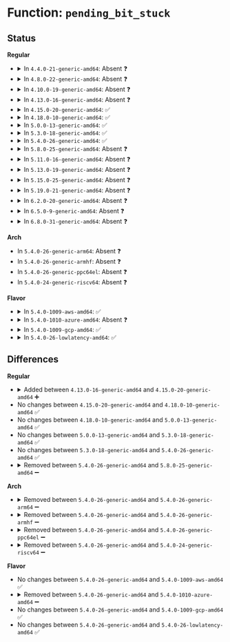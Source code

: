 # Function: <code>pending_bit_stuck</code>

## Status
<b>Regular</b>
<ul>
<li>
<details>
<summary>In <code>4.4.0-21-generic-amd64</code>: Absent ❓</summary>

```json
{
  "name": "pending_bit_stuck",
  "collision_type": "Unique Static",
  "inline_type": "Full",
  "funcs": [
    {
      "addr": 18446744071585887133,
      "name": "pending_bit_stuck",
      "external": false,
      "loc": "drivers/cpufreq/powernow-k8.c:90",
      "file": "drivers/cpufreq/powernow-k8.c",
      "inline": "not declared, inlined",
      "caller_inline": [
        "drivers/cpufreq/powernow-k8.c:powernowk8_cpu_init_on_cpu",
        "drivers/cpufreq/powernow-k8.c:powernowk8_target_fn"
      ],
      "caller_func": []
    }
  ],
  "symbols": []
}
```
</details>
</li>
<li>
<details>
<summary>In <code>4.8.0-22-generic-amd64</code>: Absent ❓</summary>

```json
{
  "name": "pending_bit_stuck",
  "collision_type": "Unique Static",
  "inline_type": "Full",
  "funcs": [
    {
      "addr": 18446744071586287308,
      "name": "pending_bit_stuck",
      "external": false,
      "loc": "drivers/cpufreq/powernow-k8.c:90",
      "file": "drivers/cpufreq/powernow-k8.c",
      "inline": "not declared, inlined",
      "caller_inline": [
        "drivers/cpufreq/powernow-k8.c:powernowk8_cpu_init_on_cpu",
        "drivers/cpufreq/powernow-k8.c:powernowk8_target_fn"
      ],
      "caller_func": []
    }
  ],
  "symbols": []
}
```
</details>
</li>
<li>
<details>
<summary>In <code>4.10.0-19-generic-amd64</code>: Absent ❓</summary>

```json
{
  "name": "pending_bit_stuck",
  "collision_type": "Unique Static",
  "inline_type": "Full",
  "funcs": [
    {
      "addr": 18446744071586491532,
      "name": "pending_bit_stuck",
      "external": false,
      "loc": "drivers/cpufreq/powernow-k8.c:90",
      "file": "drivers/cpufreq/powernow-k8.c",
      "inline": "not declared, inlined",
      "caller_inline": [
        "drivers/cpufreq/powernow-k8.c:powernowk8_cpu_init_on_cpu",
        "drivers/cpufreq/powernow-k8.c:powernowk8_target_fn"
      ],
      "caller_func": []
    }
  ],
  "symbols": []
}
```
</details>
</li>
<li>
<details>
<summary>In <code>4.13.0-16-generic-amd64</code>: Absent ❓</summary>

```json
{
  "name": "pending_bit_stuck",
  "collision_type": "Unique Static",
  "inline_type": "Full",
  "funcs": [
    {
      "addr": 18446744071586615996,
      "name": "pending_bit_stuck",
      "external": false,
      "loc": "drivers/cpufreq/powernow-k8.c:90",
      "file": "drivers/cpufreq/powernow-k8.c",
      "inline": "not declared, inlined",
      "caller_inline": [
        "drivers/cpufreq/powernow-k8.c:powernowk8_cpu_init_on_cpu",
        "drivers/cpufreq/powernow-k8.c:powernowk8_target_fn"
      ],
      "caller_func": []
    }
  ],
  "symbols": []
}
```
</details>
</li>
<li>
<details>
<summary>In <code>4.15.0-20-generic-amd64</code>: ✅</summary>

```c
int pending_bit_stuck()
```

```json
{
  "name": "pending_bit_stuck",
  "collision_type": "Unique Static",
  "inline_type": "No",
  "funcs": [
    {
      "addr": 18446744071587097776,
      "name": "pending_bit_stuck",
      "external": false,
      "loc": "drivers/cpufreq/powernow-k8.c:90",
      "file": "drivers/cpufreq/powernow-k8.c",
      "inline": "seen, unknown",
      "caller_inline": [],
      "caller_func": [
        "drivers/cpufreq/powernow-k8.c:powernowk8_cpu_init_on_cpu",
        "drivers/cpufreq/powernow-k8.c:powernowk8_target_fn"
      ]
    }
  ],
  "symbols": [
    {
      "addr": 18446744071587097776,
      "name": "pending_bit_stuck",
      "section": ".text",
      "bind": "STB_LOCAL",
      "size": 26
    }
  ]
}
```
</details>
</li>
<li>
<details>
<summary>In <code>4.18.0-10-generic-amd64</code>: ✅</summary>

```c
int pending_bit_stuck()
```

```json
{
  "name": "pending_bit_stuck",
  "collision_type": "Unique Static",
  "inline_type": "No",
  "funcs": [
    {
      "addr": 18446744071587395872,
      "name": "pending_bit_stuck",
      "external": false,
      "loc": "drivers/cpufreq/powernow-k8.c:90",
      "file": "drivers/cpufreq/powernow-k8.c",
      "inline": "seen, unknown",
      "caller_inline": [],
      "caller_func": [
        "drivers/cpufreq/powernow-k8.c:powernowk8_cpu_init_on_cpu",
        "drivers/cpufreq/powernow-k8.c:powernowk8_target_fn"
      ]
    }
  ],
  "symbols": [
    {
      "addr": 18446744071587395872,
      "name": "pending_bit_stuck",
      "section": ".text",
      "bind": "STB_LOCAL",
      "size": 26
    }
  ]
}
```
</details>
</li>
<li>
<details>
<summary>In <code>5.0.0-13-generic-amd64</code>: ✅</summary>

```c
int pending_bit_stuck()
```

```json
{
  "name": "pending_bit_stuck",
  "collision_type": "Unique Static",
  "inline_type": "No",
  "funcs": [
    {
      "addr": 18446744071587575840,
      "name": "pending_bit_stuck",
      "external": false,
      "loc": "drivers/cpufreq/powernow-k8.c:90",
      "file": "drivers/cpufreq/powernow-k8.c",
      "inline": "seen, unknown",
      "caller_inline": [],
      "caller_func": [
        "drivers/cpufreq/powernow-k8.c:powernowk8_cpu_init_on_cpu",
        "drivers/cpufreq/powernow-k8.c:powernowk8_target_fn"
      ]
    }
  ],
  "symbols": [
    {
      "addr": 18446744071587575840,
      "name": "pending_bit_stuck",
      "section": ".text",
      "bind": "STB_LOCAL",
      "size": 26
    }
  ]
}
```
</details>
</li>
<li>
<details>
<summary>In <code>5.3.0-18-generic-amd64</code>: ✅</summary>

```c
int pending_bit_stuck()
```

```json
{
  "name": "pending_bit_stuck",
  "collision_type": "Unique Static",
  "inline_type": "No",
  "funcs": [
    {
      "addr": 18446744071587851744,
      "name": "pending_bit_stuck",
      "external": false,
      "loc": "drivers/cpufreq/powernow-k8.c:87",
      "file": "drivers/cpufreq/powernow-k8.c",
      "inline": "seen, unknown",
      "caller_inline": [],
      "caller_func": [
        "drivers/cpufreq/powernow-k8.c:powernowk8_cpu_init_on_cpu",
        "drivers/cpufreq/powernow-k8.c:powernowk8_target_fn"
      ]
    }
  ],
  "symbols": [
    {
      "addr": 18446744071587851744,
      "name": "pending_bit_stuck",
      "section": ".text",
      "bind": "STB_LOCAL",
      "size": 26
    }
  ]
}
```
</details>
</li>
<li>
<details>
<summary>In <code>5.4.0-26-generic-amd64</code>: ✅</summary>

```c
int pending_bit_stuck()
```

```json
{
  "name": "pending_bit_stuck",
  "collision_type": "Unique Static",
  "inline_type": "No",
  "funcs": [
    {
      "addr": 18446744071588056560,
      "name": "pending_bit_stuck",
      "external": false,
      "loc": "drivers/cpufreq/powernow-k8.c:87",
      "file": "drivers/cpufreq/powernow-k8.c",
      "inline": "seen, unknown",
      "caller_inline": [],
      "caller_func": [
        "drivers/cpufreq/powernow-k8.c:powernowk8_cpu_init_on_cpu",
        "drivers/cpufreq/powernow-k8.c:powernowk8_target_fn"
      ]
    }
  ],
  "symbols": [
    {
      "addr": 18446744071588056560,
      "name": "pending_bit_stuck",
      "section": ".text",
      "bind": "STB_LOCAL",
      "size": 26
    }
  ]
}
```
</details>
</li>
<li>
<details>
<summary>In <code>5.8.0-25-generic-amd64</code>: Absent ❓</summary>

```json
{
  "name": "pending_bit_stuck",
  "collision_type": "Unique Static",
  "inline_type": "Full",
  "funcs": [
    {
      "addr": 18446744071588922453,
      "name": "pending_bit_stuck",
      "external": false,
      "loc": "drivers/cpufreq/powernow-k8.c:87",
      "file": "drivers/cpufreq/powernow-k8.c",
      "inline": "not declared, inlined",
      "caller_inline": [
        "drivers/cpufreq/powernow-k8.c:powernowk8_cpu_init_on_cpu",
        "drivers/cpufreq/powernow-k8.c:powernowk8_target_fn"
      ],
      "caller_func": []
    }
  ],
  "symbols": []
}
```
</details>
</li>
<li>
<details>
<summary>In <code>5.11.0-16-generic-amd64</code>: Absent ❓</summary>

```json
{
  "name": "pending_bit_stuck",
  "collision_type": "Unique Static",
  "inline_type": "Full",
  "funcs": [
    {
      "addr": 18446744071588934901,
      "name": "pending_bit_stuck",
      "external": false,
      "loc": "drivers/cpufreq/powernow-k8.c:87",
      "file": "drivers/cpufreq/powernow-k8.c",
      "inline": "not declared, inlined",
      "caller_inline": [
        "drivers/cpufreq/powernow-k8.c:powernowk8_cpu_init_on_cpu",
        "drivers/cpufreq/powernow-k8.c:powernowk8_target_fn"
      ],
      "caller_func": []
    }
  ],
  "symbols": []
}
```
</details>
</li>
<li>
<details>
<summary>In <code>5.13.0-19-generic-amd64</code>: Absent ❓</summary>

```json
{
  "name": "pending_bit_stuck",
  "collision_type": "Unique Static",
  "inline_type": "Full",
  "funcs": [
    {
      "addr": 18446744071588825287,
      "name": "pending_bit_stuck",
      "external": false,
      "loc": "drivers/cpufreq/powernow-k8.c:87",
      "file": "drivers/cpufreq/powernow-k8.c",
      "inline": "not declared, inlined",
      "caller_inline": [
        "drivers/cpufreq/powernow-k8.c:powernowk8_cpu_init_on_cpu",
        "drivers/cpufreq/powernow-k8.c:powernowk8_target_fn"
      ],
      "caller_func": []
    }
  ],
  "symbols": []
}
```
</details>
</li>
<li>
<details>
<summary>In <code>5.15.0-25-generic-amd64</code>: Absent ❓</summary>

```json
{
  "name": "pending_bit_stuck",
  "collision_type": "Unique Static",
  "inline_type": "Full",
  "funcs": [
    {
      "addr": 18446744071589519303,
      "name": "pending_bit_stuck",
      "external": false,
      "loc": "drivers/cpufreq/powernow-k8.c:87",
      "file": "drivers/cpufreq/powernow-k8.c",
      "inline": "not declared, inlined",
      "caller_inline": [
        "drivers/cpufreq/powernow-k8.c:powernowk8_cpu_init_on_cpu",
        "drivers/cpufreq/powernow-k8.c:powernowk8_target_fn"
      ],
      "caller_func": []
    }
  ],
  "symbols": []
}
```
</details>
</li>
<li>
<details>
<summary>In <code>5.19.0-21-generic-amd64</code>: Absent ❓</summary>

```json
{
  "name": "pending_bit_stuck",
  "collision_type": "Unique Static",
  "inline_type": "Full",
  "funcs": [
    {
      "addr": 18446744071591008287,
      "name": "pending_bit_stuck",
      "external": false,
      "loc": "drivers/cpufreq/powernow-k8.c:87",
      "file": "drivers/cpufreq/powernow-k8.c",
      "inline": "not declared, inlined",
      "caller_inline": [
        "drivers/cpufreq/powernow-k8.c:powernowk8_target_fn"
      ],
      "caller_func": []
    }
  ],
  "symbols": []
}
```
</details>
</li>
<li>
<details>
<summary>In <code>6.2.0-20-generic-amd64</code>: Absent ❓</summary>

```json
{
  "name": "pending_bit_stuck",
  "collision_type": "Unique Static",
  "inline_type": "Full",
  "funcs": [
    {
      "addr": 18446744071592717375,
      "name": "pending_bit_stuck",
      "external": false,
      "loc": "drivers/cpufreq/powernow-k8.c:87",
      "file": "drivers/cpufreq/powernow-k8.c",
      "inline": "not declared, inlined",
      "caller_inline": [
        "drivers/cpufreq/powernow-k8.c:powernowk8_target_fn"
      ],
      "caller_func": []
    }
  ],
  "symbols": []
}
```
</details>
</li>
<li>
<details>
<summary>In <code>6.5.0-9-generic-amd64</code>: Absent ❓</summary>

```json
{
  "name": "pending_bit_stuck",
  "collision_type": "Unique Static",
  "inline_type": "Full",
  "funcs": [
    {
      "addr": 18446744071593154367,
      "name": "pending_bit_stuck",
      "external": false,
      "loc": "drivers/cpufreq/powernow-k8.c:87",
      "file": "drivers/cpufreq/powernow-k8.c",
      "inline": "not declared, inlined",
      "caller_inline": [
        "drivers/cpufreq/powernow-k8.c:powernowk8_target_fn"
      ],
      "caller_func": []
    }
  ],
  "symbols": []
}
```
</details>
</li>
<li>
<details>
<summary>In <code>6.8.0-31-generic-amd64</code>: Absent ❓</summary>

```json
{
  "name": "pending_bit_stuck",
  "collision_type": "Unique Static",
  "inline_type": "Full",
  "funcs": [
    {
      "addr": 18446744071593908223,
      "name": "pending_bit_stuck",
      "external": false,
      "loc": "drivers/cpufreq/powernow-k8.c:87",
      "file": "drivers/cpufreq/powernow-k8.c",
      "inline": "not declared, inlined",
      "caller_inline": [
        "drivers/cpufreq/powernow-k8.c:powernowk8_target_fn"
      ],
      "caller_func": []
    }
  ],
  "symbols": []
}
```
</details>
</li>
</ul>
<b>Arch</b>
<ul>
<li>
In <code>5.4.0-26-generic-arm64</code>: Absent ❓
</li>
<li>
In <code>5.4.0-26-generic-armhf</code>: Absent ❓
</li>
<li>
In <code>5.4.0-26-generic-ppc64el</code>: Absent ❓
</li>
<li>
In <code>5.4.0-24-generic-riscv64</code>: Absent ❓
</li>
</ul>
<b>Flavor</b>
<ul>
<li>
<details>
<summary>In <code>5.4.0-1009-aws-amd64</code>: ✅</summary>

```c
int pending_bit_stuck()
```

```json
{
  "name": "pending_bit_stuck",
  "collision_type": "Unique Static",
  "inline_type": "No",
  "funcs": [
    {
      "addr": 18446744071587681552,
      "name": "pending_bit_stuck",
      "external": false,
      "loc": "drivers/cpufreq/powernow-k8.c:87",
      "file": "drivers/cpufreq/powernow-k8.c",
      "inline": "seen, unknown",
      "caller_inline": [],
      "caller_func": [
        "drivers/cpufreq/powernow-k8.c:powernowk8_cpu_init_on_cpu",
        "drivers/cpufreq/powernow-k8.c:powernowk8_target_fn"
      ]
    }
  ],
  "symbols": [
    {
      "addr": 18446744071587681552,
      "name": "pending_bit_stuck",
      "section": ".text",
      "bind": "STB_LOCAL",
      "size": 26
    }
  ]
}
```
</details>
</li>
<li>
<details>
<summary>In <code>5.4.0-1010-azure-amd64</code>: Absent ❓</summary>

```json
{
  "name": "pending_bit_stuck",
  "collision_type": "Unique Static",
  "inline_type": "Full",
  "funcs": [
    {
      "addr": 18446744071587461957,
      "name": "pending_bit_stuck",
      "external": false,
      "loc": "drivers/cpufreq/powernow-k8.c:87",
      "file": "drivers/cpufreq/powernow-k8.c",
      "inline": "not declared, inlined",
      "caller_inline": [
        "drivers/cpufreq/powernow-k8.c:powernowk8_cpu_init_on_cpu",
        "drivers/cpufreq/powernow-k8.c:powernowk8_target_fn"
      ],
      "caller_func": []
    }
  ],
  "symbols": []
}
```
</details>
</li>
<li>
<details>
<summary>In <code>5.4.0-1009-gcp-amd64</code>: ✅</summary>

```c
int pending_bit_stuck()
```

```json
{
  "name": "pending_bit_stuck",
  "collision_type": "Unique Static",
  "inline_type": "No",
  "funcs": [
    {
      "addr": 18446744071588012704,
      "name": "pending_bit_stuck",
      "external": false,
      "loc": "drivers/cpufreq/powernow-k8.c:87",
      "file": "drivers/cpufreq/powernow-k8.c",
      "inline": "seen, unknown",
      "caller_inline": [],
      "caller_func": [
        "drivers/cpufreq/powernow-k8.c:powernowk8_cpu_init_on_cpu",
        "drivers/cpufreq/powernow-k8.c:powernowk8_target_fn"
      ]
    }
  ],
  "symbols": [
    {
      "addr": 18446744071588012704,
      "name": "pending_bit_stuck",
      "section": ".text",
      "bind": "STB_LOCAL",
      "size": 26
    }
  ]
}
```
</details>
</li>
<li>
<details>
<summary>In <code>5.4.0-26-lowlatency-amd64</code>: ✅</summary>

```c
int pending_bit_stuck()
```

```json
{
  "name": "pending_bit_stuck",
  "collision_type": "Unique Static",
  "inline_type": "No",
  "funcs": [
    {
      "addr": 18446744071588128176,
      "name": "pending_bit_stuck",
      "external": false,
      "loc": "drivers/cpufreq/powernow-k8.c:87",
      "file": "drivers/cpufreq/powernow-k8.c",
      "inline": "seen, unknown",
      "caller_inline": [],
      "caller_func": [
        "drivers/cpufreq/powernow-k8.c:powernowk8_cpu_init_on_cpu",
        "drivers/cpufreq/powernow-k8.c:powernowk8_target_fn"
      ]
    }
  ],
  "symbols": [
    {
      "addr": 18446744071588128176,
      "name": "pending_bit_stuck",
      "section": ".text",
      "bind": "STB_LOCAL",
      "size": 26
    }
  ]
}
```
</details>
</li>
</ul>

## Differences
<b>Regular</b>
<ul>
<li>
<details>
<summary>Added between <code>4.13.0-16-generic-amd64</code> and <code>4.15.0-20-generic-amd64</code> ➕</summary>

```c
int pending_bit_stuck()
```
</details>
</li>
<li>
No changes between <code>4.15.0-20-generic-amd64</code> and <code>4.18.0-10-generic-amd64</code> ✅
</li>
<li>
No changes between <code>4.18.0-10-generic-amd64</code> and <code>5.0.0-13-generic-amd64</code> ✅
</li>
<li>
No changes between <code>5.0.0-13-generic-amd64</code> and <code>5.3.0-18-generic-amd64</code> ✅
</li>
<li>
No changes between <code>5.3.0-18-generic-amd64</code> and <code>5.4.0-26-generic-amd64</code> ✅
</li>
<li>
<details>
<summary>Removed between <code>5.4.0-26-generic-amd64</code> and <code>5.8.0-25-generic-amd64</code> ➖</summary>

```c
int pending_bit_stuck()
```
</details>
</li>
</ul>
<b>Arch</b>
<ul>
<li>
<details>
<summary>Removed between <code>5.4.0-26-generic-amd64</code> and <code>5.4.0-26-generic-arm64</code> ➖</summary>

```c
int pending_bit_stuck()
```
</details>
</li>
<li>
<details>
<summary>Removed between <code>5.4.0-26-generic-amd64</code> and <code>5.4.0-26-generic-armhf</code> ➖</summary>

```c
int pending_bit_stuck()
```
</details>
</li>
<li>
<details>
<summary>Removed between <code>5.4.0-26-generic-amd64</code> and <code>5.4.0-26-generic-ppc64el</code> ➖</summary>

```c
int pending_bit_stuck()
```
</details>
</li>
<li>
<details>
<summary>Removed between <code>5.4.0-26-generic-amd64</code> and <code>5.4.0-24-generic-riscv64</code> ➖</summary>

```c
int pending_bit_stuck()
```
</details>
</li>
</ul>
<b>Flavor</b>
<ul>
<li>
No changes between <code>5.4.0-26-generic-amd64</code> and <code>5.4.0-1009-aws-amd64</code> ✅
</li>
<li>
<details>
<summary>Removed between <code>5.4.0-26-generic-amd64</code> and <code>5.4.0-1010-azure-amd64</code> ➖</summary>

```c
int pending_bit_stuck()
```
</details>
</li>
<li>
No changes between <code>5.4.0-26-generic-amd64</code> and <code>5.4.0-1009-gcp-amd64</code> ✅
</li>
<li>
No changes between <code>5.4.0-26-generic-amd64</code> and <code>5.4.0-26-lowlatency-amd64</code> ✅
</li>
</ul>
